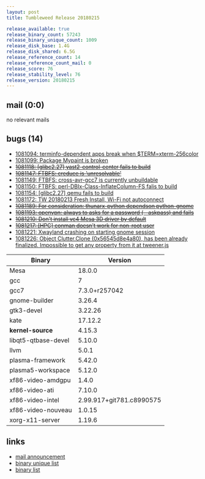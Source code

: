 ```yaml
---
layout: post
title: Tumbleweed Release 20180215

release_available: true
release_binary_count: 57243
release_binary_unique_count: 1009
release_disk_base: 1.4G
release_disk_shared: 6.5G
release_reference_count: 14
release_reference_count_mail: 0
release_score: 76
release_stability_level: 76
release_version: 20180215
---
```


## mail (0:0)

no relevant mails

## bugs (14)

<!--more-->

- [1081094: terminfo-dependent apps break when $TERM=xterm-256color](https://bugzilla.opensuse.org/show_bug.cgi?id=1081094)
- [1081099: Package Mypaint is broken](https://bugzilla.opensuse.org/show_bug.cgi?id=1081099)
- ~~[1081118: [glibc2.27] yast2-control-center fails to build](https://bugzilla.opensuse.org/show_bug.cgi?id=1081118)~~
- ~~[1081147: FTBFS: creduce is 'unresolvable'](https://bugzilla.opensuse.org/show_bug.cgi?id=1081147)~~
- [1081149: FTBFS: cross-avr-gcc7 is currently unbuildable](https://bugzilla.opensuse.org/show_bug.cgi?id=1081149)
- [1081150: FTBFS: perl-DBIx-Class-InflateColumn-FS falis to build](https://bugzilla.opensuse.org/show_bug.cgi?id=1081150)
- [1081154: [glibc2.27] qemu fails to build](https://bugzilla.opensuse.org/show_bug.cgi?id=1081154)
- [1081172: TW 20180213 Fresh Install, Wi-Fi not autoconnect](https://bugzilla.opensuse.org/show_bug.cgi?id=1081172)
- ~~[1081189: For consideration: thunarx-python dependson python-gnome](https://bugzilla.opensuse.org/show_bug.cgi?id=1081189)~~
- ~~[1081193: openvpn: always to asks for a password (--askpass) and fails](https://bugzilla.opensuse.org/show_bug.cgi?id=1081193)~~
- ~~[1081210: Don't install vc4 Mesa 3D driver by default](https://bugzilla.opensuse.org/show_bug.cgi?id=1081210)~~
- ~~[1081217: [HPC] conman doesn't work for non-root user](https://bugzilla.opensuse.org/show_bug.cgi?id=1081217)~~
- [1081221: Xwayland crashing on starting gnome session](https://bugzilla.opensuse.org/show_bug.cgi?id=1081221)
- [1081226: Object Clutter.Clone (0x56545d8e4a80), has been already finalized. Impossible to get any property from it at tweener.js](https://bugzilla.opensuse.org/show_bug.cgi?id=1081226)

Binary | Version
--- | ---
Mesa | 18.0.0
gcc | 7
gcc7 | 7.3.0+r257042
gnome-builder | 3.26.4
gtk3-devel | 3.22.26
kate | 17.12.2
**kernel-source** | 4.15.3
libqt5-qtbase-devel | 5.10.0
llvm | 5.0.1
plasma-framework | 5.42.0
plasma5-workspace | 5.12.0
xf86-video-amdgpu | 1.4.0
xf86-video-ati | 7.10.0
xf86-video-intel | 2.99.917+git781.c8990575
xf86-video-nouveau | 1.0.15
xorg-x11-server | 1.19.6

## links

- [mail announcement](https://lists.opensuse.org/opensuse-factory/2018-02/msg00638.html)
- [binary unique list](http://download.tumbleweed.boombatower.com/20180215/rpm.unique.list)
- [binary list](http://download.tumbleweed.boombatower.com/20180215/rpm.list)

